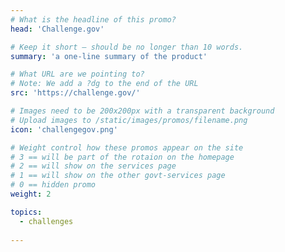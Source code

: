 ```yaml
---
# What is the headline of this promo?
head: 'Challenge.gov'

# Keep it short — should be no longer than 10 words.
summary: 'a one-line summary of the product'

# What URL are we pointing to?
# Note: We add a ?dg to the end of the URL
src: 'https://challenge.gov/'

# Images need to be 200x200px with a transparent background
# Upload images to /static/images/promos/filename.png
icon: 'challengegov.png'

# Weight control how these promos appear on the site
# 3 == will be part of the rotaion on the homepage
# 2 == will show on the services page
# 1 == will show on the other govt-services page
# 0 == hidden promo
weight: 2

topics:
  - challenges
  
---
```

